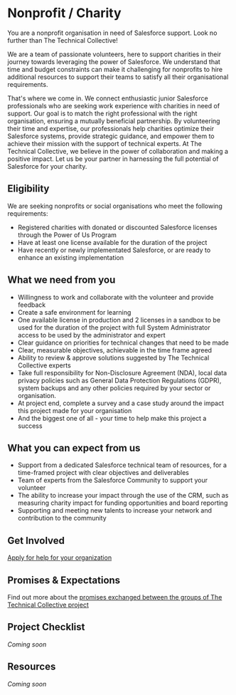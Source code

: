 # Nonprofit / Charity

You are a nonprofit organisation in need of Salesforce support. Look no further than The Technical Collective!

We are a team of passionate volunteers, here to support charities in their journey towards leveraging the power of Salesforce. We understand that time and budget constraints can make it challenging for nonprofits to hire additional resources to support their teams to satisfy all their organisational requirements. 

That's where we come in. We connect enthusiastic junior Salesforce professionals who are seeking work experience with charities in need of support. Our goal is to match the right professional with the right organisation, ensuring a mutually beneficial partnership. By volunteering their time and expertise, our professionals help charities optimize their Salesforce systems, provide strategic guidance, and empower them to achieve their mission with the support of technical experts. At The Technical Collective, we believe in the power of collaboration and making a positive impact. Let us be your partner in harnessing the full potential of Salesforce for your charity.

## Eligibility
We are seeking nonprofits or social organisations who meet the following requirements: 
* Registered charities with donated or discounted Salesforce licenses through the Power of Us Program
* Have at least one license available for the duration of the project
* Have recently or newly implementated Salesforce, or are ready to enhance an existing implementation

## What we need from you
* Willingness to work and collaborate with the volunteer and provide feedback
* Create a safe environment for learning
* One available license in production and 2 licenses in a sandbox to be used for the duration of the project with full System Administrator access to be used by the administrator and expert
* Clear guidance on priorities for technical changes that need to be made 
* Clear, measurable objectives, achievable in the time frame agreed
* Ability to review & approve solutions suggested by The Technical Collective experts
* Take full responsibility for Non-Disclosure Agreement (NDA), local data privacy policies such as General Data Protection Regulations (GDPR), system backups and any other policies required by your sector or organisation.
* At project end, complete a survey and a case study around the impact this project made for your organisation
* And the biggest one of all - your time to help make this project a success

## What you can expect from us
* Support from a dedicated Salesforce technical team of resources, for a time-framed project with clear objectives and deliverables
* Team of experts from the Salesforce Community to support your volunteer
* The ability to increase your impact through the use of the CRM, such as measuring charity impact for funding opportunities and board reporting
* Supporting and meeting new talents to increase your network and contribution to the community

## Get Involved
[Apply for help for your organization](https://docs.google.com/forms/d/e/1FAIpQLSdTZLGZNBVQCvCrwX8W4gUbGqSC0Tj50fjrUQsF0rHKOIDDVQ/viewform)

## Promises & Expectations 
Find out more about the [promises exchanged between the groups of The Technical Collective project](promises-expectations.md)

## Project Checklist
*Coming soon*
## Resources
*Coming soon*

